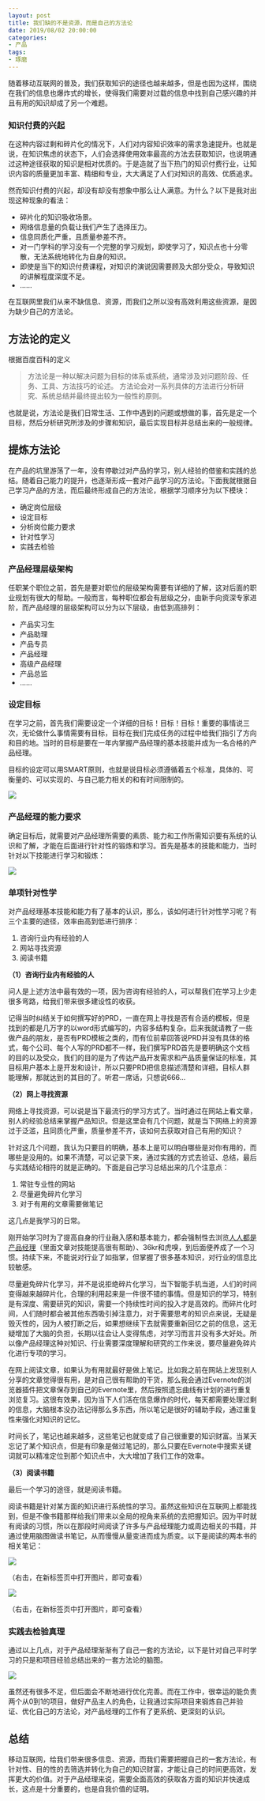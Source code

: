 ```yaml
---
layout: post
title: 我们缺的不是资源，而是自己的方法论
date: 2019/08/02 20:00:00
categories:
- 产品
tags:
- 琢磨
---
```


随着移动互联网的普及，我们获取知识的途径也越来越多，但是也因为这样，围绕在我们的信息也爆炸式的增长，使得我们需要对过载的信息中找到自己感兴趣的并且有用的知识却成了另一个难题。

### 知识付费的兴起

在这种内容过剩和碎片化的情况下，人们对内容知识效率的需求急速提升。也就是说，在知识焦虑的状态下，人们会选择使用效率最高的方法去获取知识，也说明通过这种途径获取的知识是相对优质的。于是造就了当下热门的知识付费行业，让知识内容的质量更加丰富、精细和专业，大大满足了人们对知识的高效、优质追求。

然而知识付费的兴起，却没有却没有想象中那么让人满意。为什么？以下是我对出现这种现象的看法：

* 碎片化的知识吸收场景。
* 网络信息量的负载让我们产生了选择压力。
* 信息同质化严重，且质量参差不齐。
* 对一门学科的学习没有一个完整的学习规划，即使学习了，知识点也十分零散，无法系统地转化为自身的知识。
* 即使是当下的知识付费课程，对知识的演说因需要顾及大部分受众，导致知识的讲解程度深度不足。
* ……

在互联网里我们从来不缺信息、资源，而我们之所以没有高效利用这些资源，是因为缺少自己的方法论。

## 方法论的定义

根据百度百科的定义

> 方法论是一种以解决问题为目标的体系或系统，通常涉及对问题阶段、任务、工具、方法技巧的论述。
> 方法论会对一系列具体的方法进行分析研究、系统总结并最终提出较为一般性的原则。

也就是说，方法论是我们日常生活、工作中遇到的问题或想做的事，首先是定一个目标，然后分析研究所涉及的步骤和知识，最后实现目标并总结出来的一般规律。

## 提炼方法论

在产品的坑里游荡了一年，没有停歇过对产品的学习，别人经验的借鉴和实践的总结。随着自己能力的提升，也逐渐形成一套对产品学习的方法论。下面我就根据自己学习产品的方法，而后最终形成自己的方法论，根据学习顺序分为以下模块：

* 确定岗位层级
* 设定目标
* 分析岗位能力要求
* 针对性学习
* 实践去检验

### 产品经理层级架构

任职某个职位之前，首先是要对职位的层级架构需要有详细的了解，这对后面的职业规划有很大的帮助。一般而言，每种职位都会有层级之分，由新手向资深专家进阶，而产品经理的层级架构可以分为以下层级，由低到高排列：

* 产品实习生
* 产品助理
* 产品专员
* 产品经理
* 高级产品经理
* 产品总监
* ……

### 设定目标

在学习之前，首先我们需要设定一个详细的目标！目标！目标！重要的事情说三次，无论做什么事情需要有目标，目标在我们完成任务的过程中给我们指引了方向和目的地。当时的目标是要在一年内掌握产品经理的基本技能并成为一名合格的产品经理。

目标的设定可以用SMART原则，也就是说目标必须遵循着五个标准，具体的、可衡量的、可以实现的、与自己能力相关的和有时间限制的。

![](http://pics.naaln.com/blog/2019-08-03-071248.jpg-basicBlog)

### 产品经理的能力要求

确定目标后，就需要对产品经理所需要的素质、能力和工作所需知识要有系统的认识和了解，才能在后面进行针对性的锻炼和学习。首先是基本的技能和能力，当时针对以下技能进行学习和锻炼：

![](http://pics.naaln.com/blog/2019-08-03-071249.jpg-basicBlog)

### 单项针对性学

对产品经理基本技能和能力有了基本的认识，那么，该如何进行针对性学习呢？有三个主要的途径，效率由高到低进行排序：

1.  咨询行业内有经验的人
2.  网站寻找资源
3.  阅读书籍

**（1）咨询行业内有经验的人**

问人是上述方法中最有效的一项，因为咨询有经验的人，可以帮我们在学习上少走很多弯路，给我们带来很多建设性的收获。

记得当时纠结关于如何撰写好的PRD，一直在网上寻找是否有合适的模板，但是找到的都是几万字的以word形式编写的，内容多结构复杂。后来我就请教了一些做产品的朋友，是否有PRD模板之类的，而有位前辈回答说PRD并没有具体的格式，每个公司、每个人写的PRD都不一样，我们撰写PRD首先是要明确这个文档的目的以及受众，我们的目的是为了传达产品开发需求和产品质量保证的标准，其目标用户基本上是开发和设计，所以只要PRD把信息描述清楚和详细，目标人群能理解，那就达到的其目的了。听君一席话，只想说666…

**（2）网上寻找资源**

网络上寻找资源，可以说是当下最流行的学习方式了。当时通过在网站上看文章，别人的经验总结来掌握产品知识。但是这里会有几个问题，就是当下网络上的资源过于泛滥，且同质化严重，质量参差不齐，该如何去获取对自己有用的知识？

针对这几个问题，我认为只要目的明确，基本上是可以明白哪些是对你有用的，而哪些是没用的。如果不清楚，可以记录下来，通过实践的方式去验证、总结，最后与实践结论相符的就是正确的。下面是自己学习总结出来的几个注意点：

1.  常驻专业性的网站
2.  尽量避免碎片化学习
3.  对于有用的文章需要做笔记

这几点是我学习的日常。

刚开始学习时为了提高自身的行业融入感和基本能力，都会强制性去浏览[人人都是产品经理](http://www.woshipm.com/)（里面文章对技能提高很有帮助）、36kr和虎嗅，到后面便养成了一个习惯。持续下来，不能说对行业了如指掌，但掌握了很多基本知识，对行业的信息比较敏感。

尽量避免碎片化学习，并不是说拒绝碎片化学习，当下智能手机当道，人们的时间变得越来越碎片化，合理的利用起来是一件很不错的事情。但是知识的学习，特别是有深度、需要研究的知识，需要一个持续性时间的投入才是高效的。而碎片化时间，人们随时都会被其他东西吸引掉注意力，对于需要思考的知识点来说，无疑是毁灭性的，因为人被打断之后，如果想继续下去就需要重新回忆之前的信息，这无疑增加了大脑的负担，长期以往会让人变得焦虑，对学习而言并没有多大好处。所以像产品经理这种对知识、行业需要深度理解和研究的工作来说，要尽量避免碎片化进行专项的学习。

在网上阅读文章，如果认为有用就最好是做上笔记。比如我之前在网站上发现别人分享的文章觉得很有用，是对自己很有帮助的干货，那么我会通过Evernote的浏览器插件把文章保存到自己的Evernote里，然后按照遗忘曲线有计划的进行重复浏览复习。这很有效果，因为当下人们活在信息爆炸的时代，每天都需要处理过剩的信息，大脑根本没办法记得那么多东西，所以笔记是很好的辅助手段，通过重复性来强化对知识的记忆。

时间长了，笔记也越来越多，这些笔记也就变成了自己很重要的知识财富。当某天忘记了某个知识点，但是有印象是做过笔记的，那么只要在Evernote中搜索关键词就可以精准定位到那个知识点中，大大增加了我们工作的效率。

**（3）阅读书籍**

最后一个学习的途径，就是阅读书籍。

阅读书籍是针对某方面的知识进行系统性的学习。虽然这些知识在互联网上都能找到，但是不像书籍那样给我们带来以全局的视角来系统的去把握知识。因为平时就有阅读的习惯，所以在那段时间阅读了许多与产品经理能力或周边相关的书籍，并通过使用脑图做读书笔记，从而慢慢从量变进而成为质变。以下是阅读的两本书的相关笔记：

![](http://pics.naaln.com/blog/2019-08-03-071250.jpg-basicBlog)

（右击，在新标签页中打开图片，即可查看）

![](http://pics.naaln.com/blog/2019-08-03-071251.jpg-basicBlog)

（右击，在新标签页中打开图片，即可查看）

### 实践去检验真理

通过以上几点，对于产品经理渐渐有了自己一套的方法论，以下是针对自己平时学习的只是和项目经验总结出来的一套方法论的脑图。

![](http://pics.naaln.com/blog/2019-08-03-071252.jpg-basicBlog)

虽然还有很多不足，但后面会不断地进行优化完善。而在工作中，很幸运的能负责两个从0到1的项目，做好产品主人的角色，让我通过实际项目来锻炼自己并验证、优化自己的方法论，对产品经理的工作有了更系统、更深刻的认识。

## 总结

移动互联网，给我们带来很多信息、资源，而我们需要把握自己的一套方法论，有针对性、目的性的去筛选并转化为自己的知识财富，才能让自己的时间更高效，发挥更大的价值。对于产品经理来说，需要全面高效的获取各方面的知识并快速成长，这点是十分重要的，也是自我价值的证明。